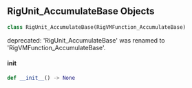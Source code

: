 ## RigUnit_AccumulateBase Objects

```python
class RigUnit_AccumulateBase(RigVMFunction_AccumulateBase)
```

deprecated: 'RigUnit_AccumulateBase' was renamed to 'RigVMFunction_AccumulateBase'.

<a id="unreal.RigUnit_AccumulateBase.__init__"></a>

#### __init__

```python
def __init__() -> None
```

<a id="unreal.RigVMFunction_AccumulateFloatAdd"></a>